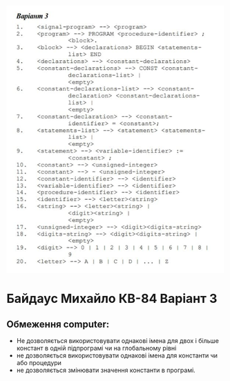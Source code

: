 ![Варіант](./Variant.jpg) 

# Байдаус Михайло КВ-84 Варіант 3



## Обмеження computer:
* Не дозволяється використовувати однакові імена для двох і більше констант в одній підпрограмі чи на глобальному рівні
* не дозволяється використовувати однакові імена для константи чи або процедури
* не дозволяється змінювати значення константи в програмі.
